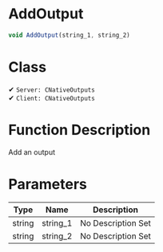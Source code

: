 # AddOutput
```js
void AddOutput(string_1, string_2)
```
# Class
✔ `Server: CNativeOutputs`  
✔ `Client: CNativeOutputs`  

# Function Description
Add an output
# Parameters
Type|Name|Description
--|--|--
string|string_1|No Description Set
string|string_2|No Description Set
